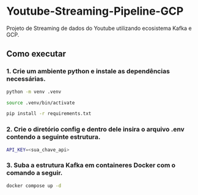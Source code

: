 # Youtube-Streaming-Pipeline-GCP
      
Projeto de Streaming de dados do Youtube utilizando ecosistema Kafka e GCP.
     
## Como executar
     
### 1. Crie um ambiente python e instale as dependências necessárias.
```bash
python -m venv .venv

source .venv/bin/activate

pip install -r requirements.txt
```         

### 2. Crie o diretório config e dentro dele insira o arquivo .env contendo a seguinte estrutura.
```bash
API_KEY=<sua_chave_api>
```   
       
### 3. Suba a estrutura Kafka em containeres Docker com o comando a seguir.
```bash
docker compose up -d
```